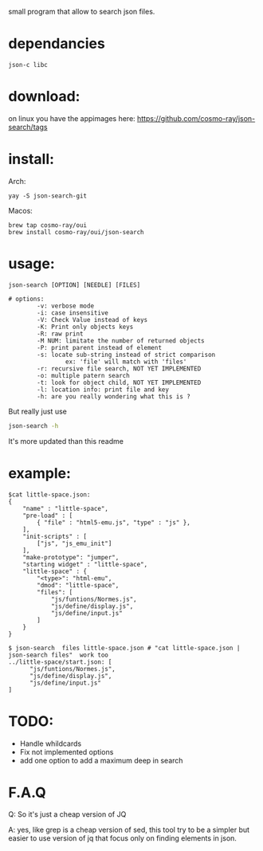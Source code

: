 small program that allow to search json files.

# dependancies
```
json-c libc
```

# download:

on linux you have the appimages here: https://github.com/cosmo-ray/json-search/tags

# install:

Arch:
```
yay -S json-search-git
```

Macos:
```
brew tap cosmo-ray/oui
brew install cosmo-ray/oui/json-search
```

# usage:
```
json-search [OPTION] [NEEDLE] [FILES]
```
```
# options:
        -v: verbose mode
        -i: case insensitive
        -V: Check Value instead of keys
        -K: Print only objects keys
        -R: raw print
        -M NUM: limitate the number of returned objects
        -P: print parent instead of element
        -s: locate sub-string instead of strict comparison
                ex: 'file' will match with 'files'
        -r: recursive file search, NOT YET IMPLEMENTED
        -o: multiple patern search
        -t: look for object child, NOT YET IMPLEMENTED
        -l: location info: print file and key
        -h: are you really wondering what this is ?
```
But really just use
```sh
json-search -h
```
It's more updated than this readme

# example:

```
$cat little-space.json:
{
    "name" : "little-space",
    "pre-load" : [
        { "file" : "html5-emu.js", "type" : "js" },
    ],
    "init-scripts" : [
        ["js", "js_emu_init"]
    ],
    "make-prototype": "jumper",
    "starting widget" : "little-space",
    "little-space" : {
        "<type>": "html-emu",
        "dmod": "little-space",
        "files": [
            "js/funtions/Normes.js",
            "js/define/display.js",
            "js/define/input.js"
        ]
    }
}

$ json-search  files little-space.json # "cat little-space.json | json-search files"  work too
../little-space/start.json: [
      "js/funtions/Normes.js",
      "js/define/display.js",
      "js/define/input.js"
]
```

# TODO:

* Handle whildcards
* Fix not implemented options
* add one option to add a maximum deep in search

# F.A.Q

Q: So it's just a cheap version of JQ

A: yes, like grep is a cheap version of sed, this tool try to be a simpler but easier to use version of jq that focus only on finding elements in json.
